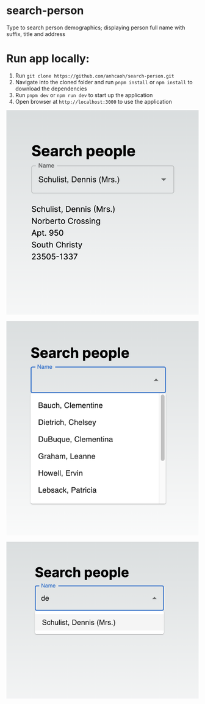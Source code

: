 # search-person

Type to search person demographics;
displaying person full name with suffix, title and address

# Run app locally:

1. Run `git clone https://github.com/anhcaoh/search-person.git`
2. Navigate into the cloned folder and run `pnpm install` or `npm install` to download the dependencies
3. Run `pnpm dev` or `npm run dev` to start up the application
4. Open browser at `http://localhost:3000` to use the application

![Search people app](/public/images/search-people.png?raw=true "Search people app")

![People listing alphabetically](/public/images/people-list.png?raw=true "People listing alphabetically")

![Type to search person](/public/images/type-to-search.png?raw=true "Type to search person")
